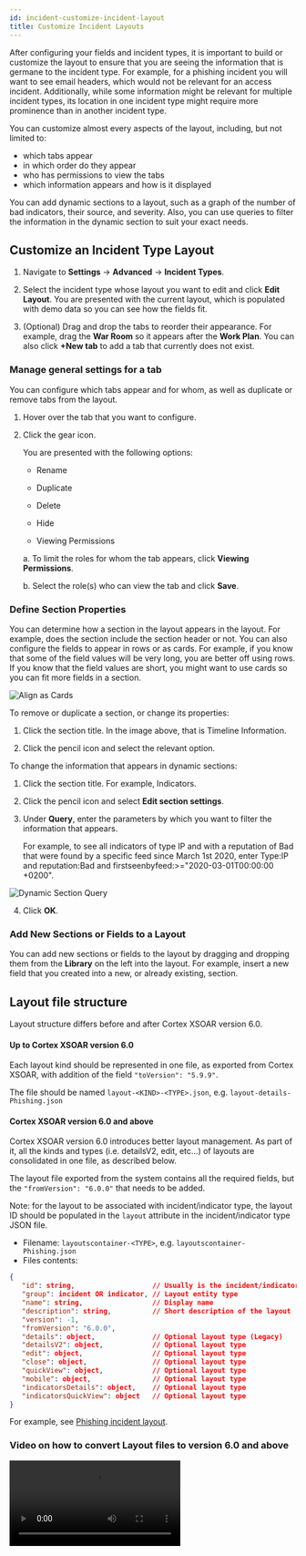 ```yaml
---
id: incident-customize-incident-layout
title: Customize Incident Layouts
---
```

After configuring your fields and incident types, it is important to build or customize the layout to ensure that you are seeing the information that is germane to the incident type. For example, for a phishing incident you will want to see email headers, which would not be relevant for an access incident. Additionally, while some information might be relevant for multiple incident types, its location in one incident type might require more prominence than in another incident type.

You can customize almost every aspects of the layout, including, but not limited to:

* which tabs appear
* in which order do they appear
* who has permissions to view the tabs
* which information appears and how is it displayed

You can add dynamic sections to a layout, such as a graph of the number of bad indicators, their source, and severity. Also, you can use queries to filter the information in the dynamic section to suit your exact needs.

## Customize an Incident Type Layout

1. Navigate to **Settings** -> **Advanced** -> **Incident Types**.

2. Select the incident type whose layout you want to edit and click **Edit Layout**.
   You are presented with the current layout, which is populated with demo data so you can see how the fields fit.

3. (Optional) Drag and drop the tabs to reorder their appearance. For example, drag the **War Room** so it appears after the **Work Plan**. You can also click **+New tab** to add a tab that currently does not exist.

### Manage general settings for a tab

You can configure which tabs appear and for whom, as well as duplicate or remove tabs from the layout.

1. Hover over the tab that you want to configure.

2. Click the gear icon. 

   You are presented with the following options:

   * Rename

   * Duplicate

   * Delete

   * Hide

   * Viewing Permissions

	a. To limit the roles for whom the tab appears, click **Viewing Permissions**.

	b. Select the role(s) who can view the tab and click **Save**.

### Define Section Properties

You can determine how a section in the layout appears in the layout. For example, does the section include the section header or not. You can also configure the fields to appear in rows or as cards. For example, if you know that some of the field values will be very long, you are better off using rows. If you know that the field values are short, you might want to use cards so you can fit more fields in a section.

![Align as Cards](../doc_imgs/incidents/Layout-Builder_Section-Cards.png "Align as Cards")

To remove or duplicate a section, or change its properties:

1. Click the section title. In the image above, that is Timeline Information.

2. Click the pencil icon and select the relevant option.

To change the information that appears in dynamic sections:

1. Click the section title. For example, Indicators.

2. Click the pencil icon and select **Edit section settings**.

3. Under **Query**, enter the parameters by which you want to filter the information that appears. 

   For example, to see all indicators of type IP and with a reputation of Bad that were found by a specific feed since March 1st 2020, enter Type:IP and reputation:Bad and firstseenbyfeed:>="2020-03-01T00:00:00 +0200".

  ![Dynamic Section Query](../doc_imgs/incidents/Layout-Builder_Dynamic-Section-Query.png "Dynamic Section Query")

4. Click **OK**.

### Add New Sections or Fields to a Layout

You can add new sections or fields to the layout by dragging and dropping them from the **Library** on the left into the layout. For example, insert a new field that you created into a new, or already existing, section.

## Layout file structure

Layout structure differs before and after Cortex XSOAR version 6.0.

#### Up to Cortex XSOAR version 6.0

Each layout kind should be represented in one file, as exported from Cortex XSOAR, with addition of the field `"toVersion": "5.9.9"`.

The file should be named `layout-<KIND>-<TYPE>.json`, e.g. `layout-details-Phishing.json`

#### Cortex XSOAR version 6.0 and above

Cortex XSOAR version 6.0 introduces better layout management. As part of it, all the kinds and types (i.e. detailsV2, edit, etc...) of layouts are consolidated in one file, as described below.

The layout file exported from the system contains all the required fields, but the `"fromVersion": "6.0.0"` that needs to be added.

Note: for the layout to be associated with incident/indicator type, the layout ID should be populated in the `layout` attribute in the incident/indicator type JSON file.

 - Filename: `layoutscontainer-<TYPE>`, e.g. `layoutscontainer-Phishing.json`
 - Files contents:
 ```json
 {
    "id": string,                   // Usually is the incident/indicator type ID
    "group": incident OR indicator, // Layout entity type
    "name": string,                 // Display name
    "description": string,          // Short description of the layout
    "version": -1,
    "fromVersion": "6.0.0",
    "details": object,              // Optional layout type (Legacy)
    "detailsV2": object,            // Optional layout type
    "edit": object,                 // Optional layout type
    "close": object,                // Optional layout type
    "quickView": object,            // Optional layout type
    "mobile": object,               // Optional layout type
    "indicatorsDetails": object,    // Optional layout type
    "indicatorsQuickView": object   // Optional layout type
 }
 ```
 
 For example, see [Phishing incident layout](https://github.com/demisto/content/blob/master/Packs/Phishing/Layouts/layoutscontainer-Phishing.json).
 
 
 ### Video on how to convert Layout files to version 6.0 and above
 
 
 <video controls>
    <source src="https://github.com/demisto/content-assets/raw/9f10fd6817ad98aff05e604f5d9068428a7e8ed3/Assets/xsoar.pan.dev/Convert_XSOAR_Layouts_from_5.5_to_6.0.mp4"
            type="video/mp4"/>
    Sorry, your browser doesn't support embedded videos. You can download the video at: https://github.com/demisto/content-assets/blob/9f10fd6817ad98aff05e604f5d9068428a7e8ed3/Assets/xsoar.pan.dev/Convert_XSOAR_Layouts_from_5.5_to_6.0.mp4 
</video>
